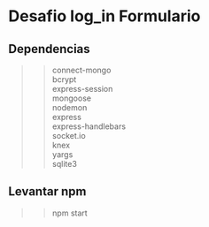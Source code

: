 # Desafio log_in Formulario
## Dependencias
>>connect-mongo\
>>bcrypt\
>>express-session\
>>mongoose\
>>nodemon\
>>express\
>>express-handlebars\
>>socket.io\
>>knex\
>>yargs\
>>sqlite3
## Levantar npm
>> npm start
